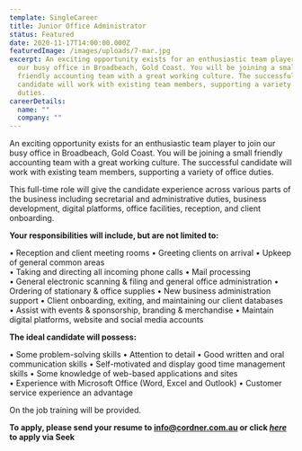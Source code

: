 ```yaml
---
template: SingleCareer
title: Junior Office Administrator
status: Featured
date: 2020-11-17T14:00:00.000Z
featuredImage: /images/uploads/7-mar.jpg
excerpt: An exciting opportunity exists for an enthusiastic team player to join
  our busy office in Broadbeach, Gold Coast. You will be joining a small
  friendly accounting team with a great working culture. The successful
  candidate will work with existing team members, supporting a variety of office
  duties.
careerDetails:
  name: ""
  company: ""
---
```

An exciting opportunity exists for an enthusiastic team player to join our busy office in Broadbeach, Gold Coast. You will be joining a small friendly accounting team with a great working culture. The successful candidate will work with existing team members, supporting a variety of office duties.

This full-time role will give the candidate experience across various parts of the business including secretarial and administrative duties, business development, digital platforms, office facilities, reception, and client onboarding. 

**Your responsibilities will include, but are not limited to:**

•	Reception and client meeting rooms
•	Greeting clients on arrival 
•	Upkeep of general common areas\
•	Taking and directing all incoming phone calls
•	Mail processing\
•	General electronic scanning & filing and general office administration
•	Ordering of stationary & office supplies
•	New business administration support 
•	Client onboarding, exiting, and maintaining our client databases\
•	Assist with events & sponsorship, branding & merchandise
•	Maintain digital platforms, website and social media accounts

**The ideal candidate will possess:**

•	Some problem-solving skills
•	Attention to detail
•	Good written and oral communication skills
•	Self-motivated and display good time management skills
•	Some knowledge of web-based applications and sites\
•	Experience with Microsoft Office (Word, Excel and Outlook)
•	Customer service experience an advantage

On the job training will be provided.

**To apply, please send your resume to info@cordner.com.au or click [*here* ](https://www.seek.com.au/job/52506019?type=promoted#searchRequestToken=30043df8-302b-4333-b5f8-35e28b3cfaf9)to apply via Seek**